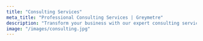 ```yaml
---
title: "Consulting Services"
meta_title: "Professional Consulting Services | Greymetre"
description: "Transform your business with our expert consulting services"
image: "/images/consulting.jpg"
---
```

